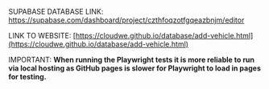SUPABASE DATABASE LINK:
https://supabase.com/dashboard/project/czthfoqzotfgqeazbnjm/editor

LINK TO WEBSITE:
[https://cloudwe.github.io/database/add-vehicle.html](https://cloudwe.github.io/database/add-vehicle.html)

IMPORTANT:
**When running the Playwright tests it is more reliable to run via local hosting as GitHub pages is slower for Playwright to load in pages for testing.**
